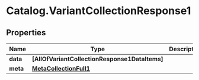# Catalog.VariantCollectionResponse1

## Properties
Name | Type | Description | Notes
------------ | ------------- | ------------- | -------------
**data** | **[AllOfVariantCollectionResponse1DataItems]** |  | [optional] 
**meta** | [**MetaCollectionFull1**](MetaCollectionFull1.md) |  | [optional] 
